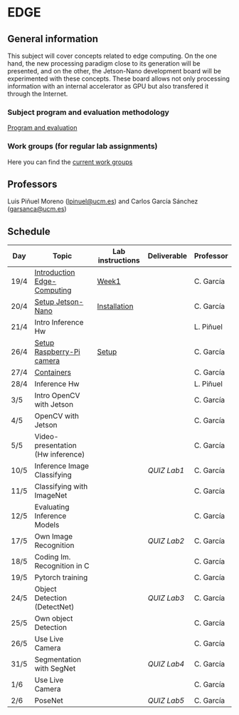 # EDGE

## General information

This subject will cover concepts related to edge computing. On the one hand, the new processing paradigm close to its generation will be presented, and on the other, the Jetson-Nano development board will be experimented with these concepts. These board allows not only processing information with an internal accelerator as GPU but also transfered it through the Internet.

### Subject program and evaluation methodology

  [Program and evaluation](presentation.pdf)

### Work groups (for regular lab assignments)
   Here you can find the [current work groups](groups.md)

## Professors
Luis Piñuel Moreno (lpinuel@ucm.es) and Carlos García Sánchez (garsanca@ucm.es)

## Schedule

|    Day       | Topic                                                                |  Lab instructions                   |  Deliverable   | Professor |
|--------------|----------------------------------------------------------------------|-------------------------------------|----------------|-----------|
| 19/4         | [Introduction Edge-Computing](Week1/slides/Week1_Intro.pdf)          | [Week1](Week1/index.md)             |                | C. García |
| 20/4         | [Setup Jetson-Nano](Week1/slides/Week1_JetsonNano_install.pdf)       | [Installation](Week1/install_Jetson-Nano.md) |                | C. García |
| 21/4         | Intro Inference Hw                                                   |                                     |                | L. Piñuel |
| 26/4         | [Setup Raspberry-Pi camera](Week1/slides/Week1_JetsonNano_setup.pdf) | [Setup](Week1/setup_Jetson-Nano.md) |                | C. García |
| 27/4         | [Containers](Week1/slides/Week1_JetsonNano_setup.pdf)                |                                     |                | C. García |
| 28/4         | Inference Hw                                                         |                                     |                | L. Piñuel |
|  3/5         | Intro OpenCV with Jetson                                             |                                     |                | C. García |
|  4/5         | OpenCV with Jetson                                                   |                                     |                | C. García |
|  5/5         | Video-presentation (Hw inference)                                    |                                     |                | C. García |
| 10/5         | Inference Image Classifying                                          |                                     | *QUIZ Lab1*    | C. García |
| 11/5         | Classifying with ImageNet                                            |                                     |                | C. García |
| 12/5         | Evaluating Inference Models                                          |                                     |                | C. García |
| 17/5         | Own Image Recognition                                                |                                     | *QUIZ Lab2*    | C. García |
| 18/5         | Coding Im. Recognition in C                                          |                                     |                | C. García |
| 19/5         | Pytorch training                                                     |                                     |                | C. García |
| 24/5         | Object Detection (DetectNet)                                         |                                     | *QUIZ Lab3*    | C. García |
| 25/5         | Own object Detection                                                 |                                     |                | C. García |
| 26/5         | Use Live Camera                                                      |                                     |                | C. García |
| 31/5         | Segmentation with SegNet                                             |                                     | *QUIZ Lab4*    | C. García |
| 1/6          | Use Live Camera                                                      |                                     |                | C. García |
| 2/6          | PoseNet                                                              |                                     | *QUIZ Lab5*    | C. García |


